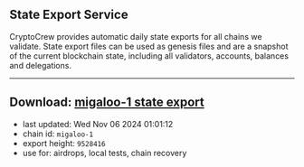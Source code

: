 ## State Export Service
CryptoCrew provides automatic daily state exports for all chains we validate. State export files can be used as genesis files and are a snapshot of the current blockchain state, including all validators, accounts, balances and delegations.

---
**Download: [migaloo-1 state export](https://dl-eu2.ccvalidators.com/SERVICE/migaloo/migaloo-1_export_9528416.json)**
---

- last updated: Wed Nov 06 2024 01:01:12
- chain id: `migaloo-1`
- export height: `9528416`
- use for: airdrops, local tests, chain recovery
